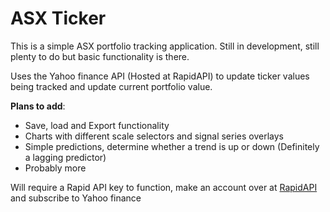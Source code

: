 <h1>ASX Ticker</h1>

This is a simple ASX portfolio tracking application. Still in development, still plenty to do but basic functionality is there.

Uses the Yahoo finance API (Hosted at RapidAPI) to update ticker values being tracked and update current portfolio value.

<b>Plans to add</b>:
- Save, load and Export functionality
- Charts with different scale selectors and signal series overlays
- Simple predictions, determine whether a trend is up or down (Definitely a lagging predictor)
- Probably more


Will require a Rapid API key to function, make an account over at [RapidAPI](https://rapidapi.com/) and subscribe to Yahoo finance
